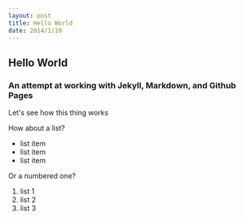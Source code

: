 ```yaml
---
layout: post
title: Hello World
date: 2014/1/10
---
```


## Hello World
### An attempt at working with Jekyll, Markdown, and Github Pages

Let's see how this thing works

How about a list?

* list item
* list item
* list item

Or a numbered one?

1. list 1
2. list 2
3. list 3
